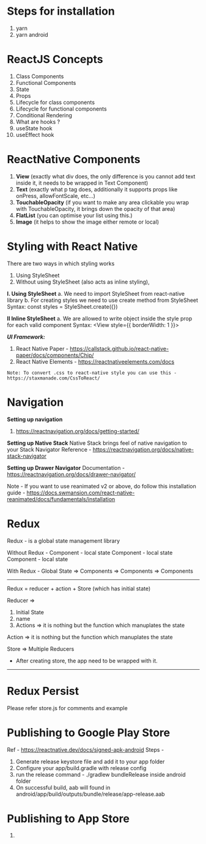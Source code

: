 
# Steps for installation
1. yarn
2. yarn android

# ReactJS Concepts
1. Class Components
2. Functional Components
3. State
4. Props
5. Lifecycle for class components
6. Lifecycle for functional components
7. Conditional Rendering
8. What are hooks ?
9. useState hook
10. useEffect hook

# ReactNative Components
1. **View** (exactly what div does, the only difference is you cannot add text inside it, it needs to be wrapped in Text Component)
2. **Text** (exactly what p tag does, additionally it supports props like onPress, allowFontScale, etc...)
3. **TouchableOpacity** (if you want to make any area clickable you wrap with TouchableOpacity, it brings down the opacity of that area)
4. **FlatList** (you can optimise your list using this.)
5. **Image** (it helps to show the image either remote or local)

# Styling with React Native
There are two ways in which styling works
1. Using StyleSheet
2. Without using StyleSheet (also acts as inline styling),

**I. Using StyleSheet**
	a. We need to import StyleSheet from react-native library
	b. For creating styles we need to use create method from StyleSheet
	Syntax: const styles = StyleSheet.create({})

**II Inline StyleSheet**
	a. We are allowed to write object inside the style prop for each valid component
	Syntax: <View style={{ borderWidth: 1 }}>

***UI Framework:***
1. React Native Paper - https://callstack.github.io/react-native-paper/docs/components/Chip/
2. React Native Elements - https://reactnativeelements.com/docs

```
Note: To convert .css to react-native style you can use this - 
https://staxmanade.com/CssToReact/
```

# Navigation
**Setting up navigation**
1. https://reactnavigation.org/docs/getting-started/

**Setting up Native Stack**
Native Stack brings feel of native navigation to your Stack Navigator
Reference - https://reactnavigation.org/docs/native-stack-navigator

**Setting up Drawer Navigator**
Documentation - https://reactnavigation.org/docs/drawer-navigator/

Note - If you want to use reanimated v2 or above, do follow this installation guide - https://docs.swmansion.com/react-native-reanimated/docs/fundamentals/installation

# Redux
Redux - is a global state management library

Without Redux -
Component - local state
Component - local state
Component - local state

With Redux -
Global State => Components
						 => Components
						 => Components

----------------------------------------------------------------

Redux = reducer + action + Store (which has initial state)

Reducer => 
1. Initial State
2. name
3. Actions => it is nothing but the function which manuplates the state

Action => 
it is nothing but the function which manuplates the state

Store =>
Multiple Reducers
* After creating store, the app need to be wrapped with it.
----------------------------------------------------------------

# Redux Persist
Please refer store.js for comments and example

# Publishing to Google Play Store
Ref - https://reactnative.dev/docs/signed-apk-android
Steps - 
1. Generate release keystore file and add it to your app folder
2. Configure your app/build.gradle with release config
3. run the release command - ./gradlew bundleRelease inside android folder
4. On successful build, aab will found in android/app/build/outputs/bundle/release/app-release.aab

# Publishing to App Store
1. 
